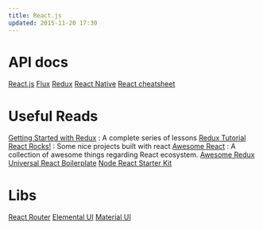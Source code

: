 ```yaml
---
title: React.js
updated: 2015-11-20 17:30
---
```


# API docs

[React.js](https://facebook.github.io/react/docs/getting-started.html)
[Flux](https://facebook.github.io/flux/docs/overview.html)
[Redux](http://rackt.org/redux/docs/basics/UsageWithReact.html)
[React Native](http://facebook.github.io/react-native/docs/getting-started.html)
[React cheatsheet](/assets/react-cheatsheet.pdf)

# Useful Reads

[Getting Started with Redux](https://egghead.io/series/getting-started-with-redux) : A complete series of lessons
[Redux Tutorial](https://github.com/happypoulp/redux-tutorial)
[React Rocks!](http://react.rocks/) : Some nice projects built with react
[Awesome React](https://github.com/enaqx/awesome-react) : A collection of awesome things regarding React ecosystem.
[Awesome Redux](https://github.com/caljrimmer/awesome-redux)
[Universal React Boilerplate](https://github.com/cloverfield-tools/universal-react-boilerplate)
[Node React Starter Kit](https://github.com/isobar-idev/node-react-stack-kit)

# Libs

[React Router](https://github.com/rackt/react-router/tree/master/docs)
[Elemental UI](http://elemental-ui.com/)
[Material UI](http://material-ui.com/#/components/appbar)
